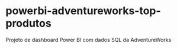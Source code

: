 # powerbi-adventureworks-top-produtos
Projeto de dashboard Power BI com dados SQL da AdventureWorks
